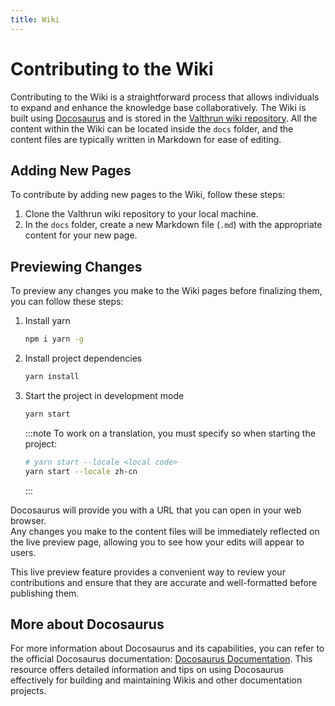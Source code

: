 ```yaml
---
title: Wiki
---
```


# Contributing to the Wiki
Contributing to the Wiki is a straightforward process that allows individuals to expand and enhance the knowledge base collaboratively. 
The Wiki is built using [Docosaurus](https://docusaurus.io) and is stored in the [Valthrun wiki repository](https://github.com/Valthrun/wiki).
All the content within the Wiki can be located inside the `docs` folder,
and the content files are typically written in Markdown for ease of editing.


## Adding New Pages
To contribute by adding new pages to the Wiki, follow these steps:

1. Clone the Valthrun wiki repository to your local machine.
2. In the `docs` folder, create a new Markdown file (`.md`) with the appropriate content for your new page.
  

## Previewing Changes
To preview any changes you make to the Wiki pages before finalizing them, you can follow these steps:

1. Install yarn
   ```bash
   npm i yarn -g
   ```

2. Install project dependencies
   ```bash
   yarn install
   ```

3. Start the project in development mode
   ```bash
   yarn start
   ```
   
   :::note
   To work on a translation, you must specify so when starting the project:
   ```bash
   # yarn start --locale <local code>
   yarn start --locale zh-cn
   ```
   :::


Docosaurus will provide you with a URL that you can open in your web browser.   
Any changes you make to the content files will be immediately reflected on the live preview page, 
allowing you to see how your edits will appear to users.

This live preview feature provides a convenient way to review your
contributions and ensure that they are accurate and well-formatted before publishing them.
  

## More about Docosaurus
For more information about Docosaurus and its capabilities, you can refer to the official Docosaurus documentation: [Docosaurus Documentation](https://docusaurus.io/docs/docs-introduction). This resource offers detailed information and tips on using Docosaurus effectively for
building and maintaining Wikis and other documentation projects.
